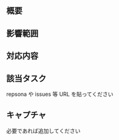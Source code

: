  ## 概要

 ## 影響範囲

 ## 対応内容

 ## 該当タスク  

repsona や issues 等 URL を貼ってください

 ## キャプチャ

必要であれば追加してください
